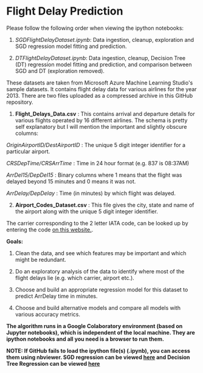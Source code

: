 # Flight Delay Prediction

Please follow the following order when viewing the ipython notebooks:

1) *SGDFlightDelayDataset.ipynb*: Data ingestion, cleanup, exploration and SGD regression model fitting and prediction.

2) *DTFlightDelayDataset.ipynb*: Data ingestion, cleanup, Decision Tree (DT) regression model fitting and prediction, and comparison between SGD and DT (exploration removed).

These datasets are taken from Microsoft Azure Machine Learning Studio's sample datasets. It contains flight delay data for various airlines for the year 2013. There are two files uploaded as a compressed archive in this GitHub repository.

1) **Flight_Delays_Data.csv** : This contains arrival and departure details for various flights operated by 16 different airlines. The schema is pretty self explanatory but I will mention the important and slightly obscure columns:

*OriginAirportID/DestAirportID* : The unique 5 digit integer identifier for a particular airport.

*CRSDepTime/CRSArrTime* : Time in 24 hour format (e.g. 837 is 08:37AM)

*ArrDel15/DepDel15* : Binary columns where 1 means that the flight was delayed beyond 15 minutes and 0 means it was not.

*ArrDelay/DepDelay* : Time (in minutes) by which flight was delayed.

2) **Airport_Codes_Dataset.csv** : This file gives the city, state and name of the airport along with the unique 5 digit integer identifier.

The carrier corresponding to the 2 letter IATA code, can be looked up by entering the code [on this website.](http://www.iata.org/publications/Pages/code-search.aspx).

**Goals:**

1. Clean the data, and see which features may be important and which might be redundant.

2. Do an exploratory analysis of the data to identify where most of the flight delays lie (e.g. which carrier, airport etc.).

3. Choose and build an appropriate regression model for this dataset to predict ArrDelay time in minutes.

4. Choose and build alternative models and compare all models with various accuracy metrics.

**The algorithm runs in a Google Colaboratory environment (based on Jupyter notebooks), which is independent of the local machine. They are ipython notebooks and all you need is a browser to run them.**

**NOTE: If GitHub fails to load the ipython file(s) (.ipynb), you can access them using nbviewer. SGD regression can be viewed [here](https://nbviewer.jupyter.org/github/AnujArora23/FlightDelayML/blob/master/SGDFlightDelayDataset.ipynb) and Decision Tree Regression can be viewed [here](https://nbviewer.jupyter.org/github/AnujArora23/FlightDelayML/blob/master/DTFlightDelayDataset.ipynb)**
